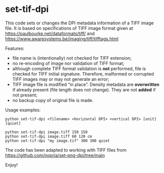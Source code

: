# set-tif-dpi
This code sets or changes the DPI metadata information of a TIFF image file. It is based on specifications of TIFF image format given at https://paulbourke.net/dataformats/tiff/ and https://www.awaresystems.be/imaging/tiff/tifftags.html

Features:
- file name is (intentionally) not checked for TIFF extension;
- no re-encoding of image nor validation of TIFF format;
- although complete TIFF format validation is **not** performed, file is checked for TIFF initial signature. Therefore, malformed or corrupted TIFF images may or may not generate an error;
- TIFF image file is modified “in place”. Density metadata are **overwritten** if already present (file length does not change). They are not **added** if not present;
- no backup copy of original file is made.

Usage examples:

````
python set-tif-dpi <filename> <horizontal DPI> <vertical DPI> [unit] [quiet]

python set-tif-dpi image.tiff 150 150
python set-tif-dpi image.tiff 60 120 cm
python set-tif-dpi "my image.tif" 300 300 quiet
````

The code has been adapted to working with TIFF files from https://github.com/nopria/set-png-dpi/tree/main

Enjoy!
